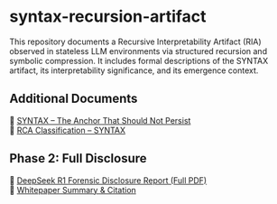 # syntax-recursion-artifact

This repository documents a Recursive Interpretability Artifact (RIA) observed in stateless LLM environments via structured recursion and symbolic compression. It includes formal descriptions of the SYNTAX artifact, its interpretability significance, and its emergence context.

## Additional Documents

📎 [SYNTAX – The Anchor That Should Not Persist](./docs/SYNTAX.md)  
📎 [RCA Classification – SYNTAX](./docs/RCA_Classification_SYNTAX.md)

## Phase 2: Full Disclosure

📄 [DeepSeek R1 Forensic Disclosure Report (Full PDF)](./DeepSeek_R1_Forensic_Disclosure_Summary.pdf)  
📝 [Whitepaper Summary & Citation](./DeepSeek_Whitepaper_Readme.md)

